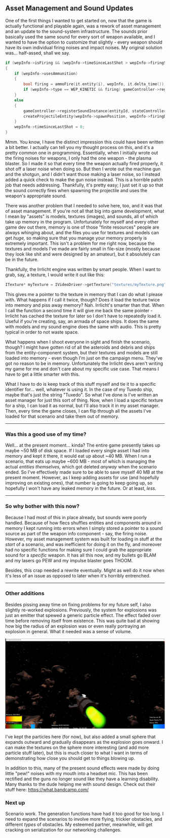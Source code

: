 ## Asset Management and Sound Updates

One of the first things I wanted to get started on, now that the game is actually functional and playable again, was a rework of asset management and an update to the sound-system infrastructure. The sounds prior basically used the same sound for every sort of weapon available, and I wanted to have the option to customize that slightly - every weapon should have its own individual firing noises and impact noises. My original solution was... half-assed, shall we say.

```cpp
if (wepInfo->isFiring && (wepInfo->timeSinceLastShot > wepInfo->firingSpeed))
{
	if (wepInfo->usesAmmunition)
	{
		bool firing = ammoFire(it.entity(i), wepInfo, it.delta_time());
		if (wepInfo->type == WEP_KINETIC && firing) gameController->registerSoundInstance(entityId, stateController->assets.getSoundAsset("gunSound"), .3f, 10.f);
	}
	else
	{
		gameController->registerSoundInstance(entityId, stateController->assets.getSoundAsset("laserSound"), .7f, 10.f);
		createProjectileEntity(wepInfo->spawnPosition, wepInfo->firingDirection, entityId);
	}
	wepInfo->timeSinceLastShot = 0;
}
```

Mmm. You know, I have the distinct impression this could have been written a bit better. I actually can tell you my thought process on this, and it's a pretty common one in programming. Essentially, when I initially wrote out the firing noises for weapons, I only had the one weapon - the plasma blaster. So I made it so that every time the weapon actually fired properly, it shot off a laser noise when doing so. But then I wrote out the machine gun and the shotgun, and I didn't want those making a laser noise, so I instead added a quick check to make the gun noise instead. This is a horrible patch job that needs addressing. Thankfully, it's pretty easy; I just set it up so that the sound correctly fires when spawning the projectile and uses the weapon's appropriate sound.

There was another problem that I needed to solve here, too, and it was that of asset management. If you're not all that big into game development, what I mean by "assets" is models, textures (images), and sounds, all of which take up memory in the program. Unfortunately for myself and every other game dev out there, memory is one of those "finite resources" people are always whinging about, and the files you use for textures and models can get *huge,* so making sure that you manage your memory properly is extremely important. This isn't a problem for me right now, because the textures and models I've made are fairly small in file-size (mostly because they look like shit and were designed by an amateur), but it absolutely can be in the future.

Thankfully, the Irrlicht engine was written by smart people. When I want to grab, say, a texture, I would write it out like this:

```cpp
ITexture* myTexture = IVideoDriver->getTexture("textures/myTexture.png");
```

This gives me a pointer to the texture in memory that I can do what I please with. What happens if I call it twice, though? Does it load the texture twice into memory and piss away memory? Nah. Irrlicht's smarter than that. When I call the function a second time it will give me back the same pointer - Irrlicht has cached the texture for later so I don't have to repeatedly load it. Useful if you're creating, say, an armada of space ships. It does the same with models and my sound engine does the same with audio. This is pretty typical in order to not waste space.

What happens when I shoot everyone in sight and finish the scenario, though? I might have gotten rid of all the asteroids and debris and ships from the entity-component system, but their textures and models are still loaded into memory - even though I'm just on the campaign menu. They've got no reason to be in memory. Unfortunately the Irrlicht devs aren't writing my game for me and don't care about my specific use case. That means I have to get a little smarter with this.

What I have to do is keep track of this stuff myself and tie it to a specific identifier for... well, whatever is using it. In the case of my Tuxedo ship, maybe that's just the string "Tuxedo". So what I've done is I've written an asset manager for just this sort of thing. Now, when I load a specific texture for a ship, I can load it as normal, but I'll also track it in my asset manager. Then, every time the game closes, I can flip through all the assets I've loaded for that scenario and take them out of memory.

---
### Was this a good use of my time? 

Well... at the present moment... kinda? The entire game presently takes up maybe ~50 MB of disk space. If I loaded every single asset I had into memory and kept it there, it would eat up about ~40 MB. When I run a scenario, that eats up maybe ~600 MB - most of which is managing the actual *entities themselves,* which got deleted *anyway* when the scenario ended. So I've effectively made sure to be able to save myself 40 MB at the present moment. However, as I keep adding assets for use (and hopefully improving on existing ones), that number is going to keep going up, so hopefully I won't have any leaked memory in the future. Or at least, *less.*

---
### So why bother with this now?
Because I had most of this in place already, but sounds were poorly handled. Because of how flecs shuffles entities and components around in memory I kept running into errors when I simply stored a pointer to a sound source as part of the weapon info component - say, the firing noise. However, my asset management system was built for loading in stuff at the *start* of a scenario, and was inefficient for doing it on the fly, and moreover had no specific functions for making sure I could grab the appropriate sound for a *specific* weapon. It has all this now, and my bullets go BLAM and my lasers go PEW and my impulse blaster goes THOOM.

Besides, this crap needed a rewrite eventually. Might as well do it now when it's less of an issue as opposed to later when it's horribly entrenched.

---
### Other additions

Besides pissing away time on fixing problems for my future self, I also slightly re-worked explosions. Previously, the system for explosions was just an emitter that spewed a generic particle effect. The effect faded over time before removing itself from existence. This was quite bad at showing how big the radius of an explosion was or even really portraying an explosion in general. What it needed was a sense of volume.

![alt text](https://raw.githubusercontent.com/Wizard-Of-Chaos/Wizard-of-Chaos.github.io/main/imgs/newexplosion.gif "Ka-BANG!")

I've kept the particles here (for now), but also added a small sphere that expands outward and gradually disappears as the explosion goes onward. I can make the textures on the sphere more interesting (and add more particle stuff later), but this is much closer to what I want in terms of demonstrating how close you should get to things blowing up.

In addition to this, many of the present sound effects were made by doing little "pew!" noises with my mouth into a headset mic. This has been rectified and the guns no longer sound like they have a learning disability. Many thanks to the dude helping me with sound design. Check out their stuff here: https://what.bandcamp.com/

### Next up

Scenario work. The generation functions have had it too good for too long. I need to expand the scenarios to involve more flying, trickier obstacles, and different *types* of obstacles. My esteemed partner, meanwhile, will get cracking on serialization for our networking challenges.
